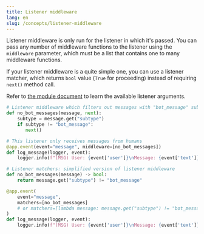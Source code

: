 ```yaml
---
title: Listener middleware
lang: en
slug: /concepts/listener-middleware
---
```


Listener middleware is only run for the listener in which it's passed. You can pass any number of middleware functions to the listener using the `middleware` parameter, which must be a list that contains one to many middleware functions.

If your listener middleware is a quite simple one, you can use a listener matcher, which returns `bool` value (`True` for proceeding) instead of requiring `next()` method call.

Refer to [the module document](https://tools.slack.dev/bolt-python/api-docs/slack_bolt/kwargs_injection/args.html) to learn the available listener arguments.

```python
# Listener middleware which filters out messages with "bot_message" subtype
def no_bot_messages(message, next):
    subtype = message.get("subtype")
    if subtype != "bot_message":
       next()

# This listener only receives messages from humans
@app.event(event="message", middleware=[no_bot_messages])
def log_message(logger, event):
    logger.info(f"(MSG) User: {event['user']}\nMessage: {event['text']}")

# Listener matchers: simplified version of listener middleware
def no_bot_messages(message) -> bool:
    return message.get("subtype") != "bot_message"

@app.event(
    event="message", 
    matchers=[no_bot_messages]
    # or matchers=[lambda message: message.get("subtype") != "bot_message"]
)
def log_message(logger, event):
    logger.info(f"(MSG) User: {event['user']}\nMessage: {event['text']}")
```
